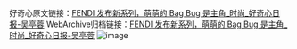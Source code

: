 好奇心原文链接：[FENDI 发布新系列，萌萌的 Bag Bug 是主角_时尚_好奇心日报-吴亭蓉](https://www.qdaily.com/articles/4037.html)
WebArchive归档链接：[FENDI 发布新系列，萌萌的 Bag Bug 是主角_时尚_好奇心日报-吴亭蓉](http://web.archive.org/web/20190623153439/https://www.qdaily.com/articles/4037.html)
![image](http://ww3.sinaimg.cn/large/007d5XDply1g3vdu88o00j30u03691kx)